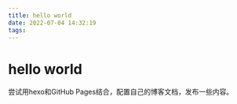 ```yaml
---
title: hello world
date: 2022-07-04 14:32:19
tags:
---
```


# hello world
尝试用hexo和GitHub Pages结合，配置自己的博客文档，发布一些内容。
